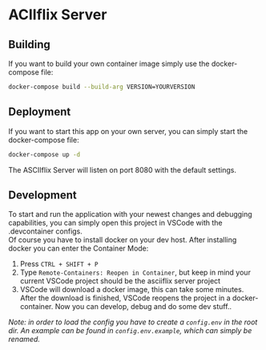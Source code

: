 # ACIIflix Server

## Building

If you want to build your own container image simply use the docker-compose file:

```bash
docker-compose build --build-arg VERSION=YOURVERSION
```

## Deployment

If you want to start this app on your own server, you can simply start the docker-compose file:

```bash
docker-compose up -d
```

The ASCIIflix Server will listen on port 8080 with the default settings.

## Development

To start and run the application with your newest changes and debugging capabilities, you can simply open this project in VSCode with the .devcontainer configs. <br>
Of course you have to install docker on your dev host. After installing docker you can enter the Container Mode:

1. Press `CTRL + SHIFT + P`
2. Type `Remote-Containers: Reopen in Container`, but keep in mind your current VSCode project should be the asciiflix server project
3. VSCode will download a docker image, this can take some minutes. After the download is finished, VSCode reopens the project in a docker-container. Now you can develop, debug and do some dev stuff..

*Note: in order to load the config you have to create a ``config.env`` in the root dir. An example can be found in ``config.env.example``, which can simply be renamed.*

